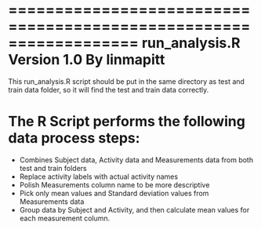 ==================================================================
run_analysis.R
Version 1.0 By linmapitt
==================================================================
This run_analysis.R script should be put in the same directory as test and train data folder,
so it will find the test and train data correctly.


The R Script performs the following data process steps:
======================================

- Combines Subject data, Activity data and Measurements data from both test and train folders
- Replace activity labels with actual activity names
- Polish Measurements column name to be more descriptive
- Pick only mean values and Standard deviation values from Measurements data
- Group data by Subject and Activity, and then calculate mean values for each measurement column.
